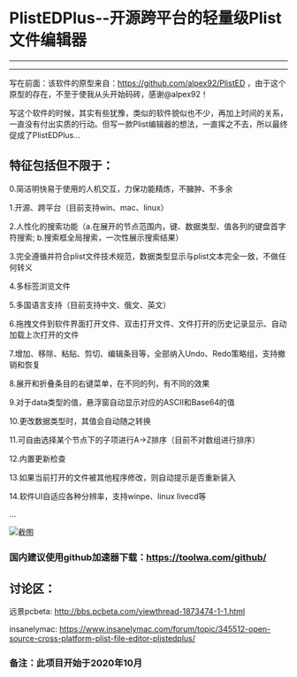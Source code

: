 # PlistEDPlus--开源跨平台的轻量级Plist文件编辑器
---
***

写在前面：该软件的原型来自：https://github.com/alpex92/PlistED  ，由于这个原型的存在，不至于使我从头开始码砖，感谢@alpex92！

写这个软件的时候，其实有些犹豫，类似的软件貌似也不少，再加上时间的关系，一直没有付出实质的行动。但写一款Plist编辑器的想法，一直挥之不去，所以最终促成了PlistEDPlus...

## 特征包括但不限于：

0.简洁明快易于使用的人机交互，力保功能精炼，不臃肿、不多余

1.开源、跨平台（目前支持win、mac、linux）

2.人性化的搜索功能（a.在展开的节点范围内，键、数据类型、值各列的键盘首字符搜索; b.搜索框全局搜索，一次性展示搜索结果）

3.完全遵循并符合plist文件技术规范，数据类型显示与plist文本完全一致，不做任何转义

4.多标签浏览文件

5.多国语言支持（目前支持中文、俄文、英文）

6.拖拽文件到软件界面打开文件、双击打开文件、文件打开的历史记录显示、自动加载上次打开的文件

7.增加、移除、粘贴、剪切、编辑条目等，全部纳入Undo、Redo策略组，支持撤销和恢复

8.展开和折叠条目的右键菜单，在不同的列，有不同的效果

9.对于data类型的值，悬浮窗自动显示对应的ASCII和Base64的值

10.更改数据类型时，其值会自动随之转换

11.可自由选择某个节点下的子项进行A->Z排序（目前不对数组进行排序）

12.内置更新检查

13.如果当前打开的文件被其他程序修改，则自动提示是否重新装入

14.软件UI自适应各种分辨率，支持winpe、linux livecd等

...

![截图](https://github.com/ic005k/PlistEDPlus/blob/main/plist.png)

### 国内建议使用github加速器下载：https://toolwa.com/github/

## 讨论区：

远景pcbeta: http://bbs.pcbeta.com/viewthread-1873474-1-1.html

insanelymac: https://www.insanelymac.com/forum/topic/345512-open-source-cross-platform-plist-file-editor-plistedplus/

### 备注：此项目开始于2020年10月
